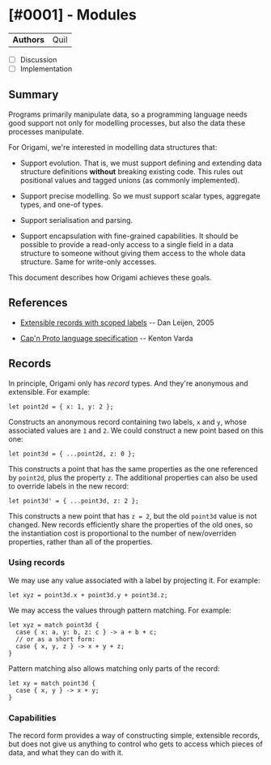 # [#0001] - Modules

|             |      |
| ----------- | ---- |
| **Authors** | Quil |

- [ ] Discussion
- [ ] Implementation

## Summary

Programs primarily manipulate data, so a programming language needs good support not only for modelling processes, but also the data these processes manipulate.

For Origami, we're interested in modelling data structures that:

- Support evolution. That is, we must support defining and extending data structure definitions **without** breaking existing code. This rules out positional values and tagged unions (as commonly implemented).

- Support precise modelling. So we must support scalar types, aggregate types, and one-of types.

- Support serialisation and parsing.

- Support encapsulation with fine-grained capabilities. It should be possible to provide a read-only access to a single field in a data structure to someone without giving them access to the whole data structure. Same for write-only accesses.

This document describes how Origami achieves these goals.

## References

- [Extensible records with scoped labels](http://www.cs.ioc.ee/tfp-icfp-gpce05/tfp-proc/21num.pdf)
  -- Dan Leijen, 2005

- [Cap'n Proto language specification](https://capnproto.org/language.html)
  -- Kenton Varda

## Records

In principle, Origami only has _record_ types. And they're anonymous and extensible. For example:

```
let point2d = { x: 1, y: 2 };
```

Constructs an anonymous record containing two labels, `x` and `y`, whose associated values are `1` and `2`. We could construct a new point based on this one:

```
let point3d = { ...point2d, z: 0 };
```

This constructs a point that has the same properties as the one referenced by `point2d`, plus the property `z`. The additional properties can also be used to override labels in the new record:

```
let point3d' = { ...point3d, z: 2 };
```

This constructs a new point that has `z = 2`, but the old `point3d` value is not changed. New records efficiently share the properties of the old ones, so the instantiation cost is proportional to the number of new/overriden properties, rather than all of the properties.

### Using records

We may use any value associated with a label by projecting it. For example:

```
let xyz = point3d.x + point3d.y + point3d.z;
```

We may access the values through pattern matching. For example:

```
let xyz = match point3d {
  case { x: a, y: b, z: c } -> a + b + c;
  // or as a short form:
  case { x, y, z } -> x + y + z;
}
```

Pattern matching also allows matching only parts of the record:

```
let xy = match point3d {
  case { x, y } -> x + y;
}
```

### Capabilities

The record form provides a way of constructing simple, extensible records, but does not give us anything to control who gets to access which pieces of data, and what they can do with it.
